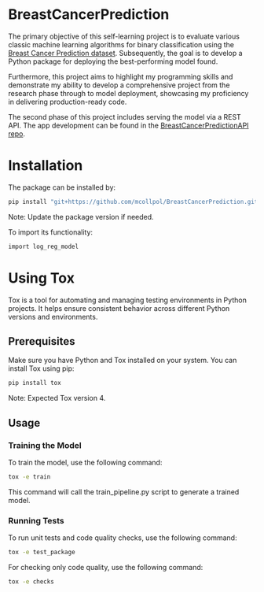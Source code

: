 # BreastCancerPrediction

The primary objective of this self-learning project is to evaluate various classic machine learning algorithms for binary classification using the [Breast Cancer Prediction dataset](https://www.kaggle.com/datasets/uciml/breast-cancer-wisconsin-data). Subsequently, the goal is to develop a Python package for deploying the best-performing model found.

Furthermore, this project aims to highlight my programming skills and demonstrate my ability to develop a comprehensive project from the research phase through to model deployment, showcasing my proficiency in delivering production-ready code.

The second phase of this project includes serving the model via a REST API. The app development can be found in the [BreastCancerPredictionAPI repo](https://github.com/mcollpol/BreastCancerPredictionAPI).

# Installation

The package can be installed by: 

```bash
pip install "git+https://github.com/mcollpol/BreastCancerPrediction.git@v0.0.1#egg=mcp-binnary-classification-model&subdirectory=production"
```

Note: Update the package version if needed.

To import its functionality:
```bash
import log_reg_model
```
# Using Tox

Tox is a tool for automating and managing testing environments in Python projects. It helps ensure consistent behavior across different Python versions and environments.

## Prerequisites

Make sure you have Python and Tox installed on your system. You can install Tox using pip:

```bash
pip install tox
```
Note: Expected Tox version 4.

## Usage

### Training the Model

To train the model, use the following command:
```bash
tox -e train
```
This command will call the train_pipeline.py script to generate a trained model.

### Running Tests

To run unit tests and code quality checks, use the following command:

```bash
tox -e test_package
```

For checking only code quality, use the following command:

```bash
tox -e checks
```

